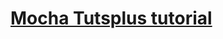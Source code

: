 # [Mocha Tutsplus tutorial](https://code.tutsplus.com/courses/javascript-unit-testing-with-mocha-chai-and-sinon)

